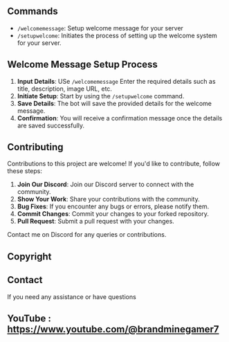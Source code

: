## Commands

- `/welcomemessage`: Setup welcome message for your server
- `/setupwelcome`: Initiates the process of setting up the welcome system for your server.

## Welcome Message Setup Process

1. **Input Details**: USe `/welcomemessage` Enter the required details such as title, description, image URL, etc. 
2. **Initiate Setup**: Start by using the `/setupwelcome` command.
3. **Save Details**: The bot will save the provided details for the welcome message.
4. **Confirmation**: You will receive a confirmation message once the details are saved successfully.

## Contributing

Contributions to this project are welcome! If you'd like to contribute, follow these steps:

1. **Join Our Discord**: Join our Discord server to connect with the community.
2. **Show Your Work**: Share your contributions with the community.
3. **Bug Fixes**: If you encounter any bugs or errors, please notify them.
4. **Commit Changes**: Commit your changes to your forked repository.
5. **Pull Request**: Submit a pull request with your changes.

Contact me on Discord for any queries or contributions.

## Copyright

## Contact

If you need any assistance or have questions                   
## YouTube : https://www.youtube.com/@brandminegamer7    
